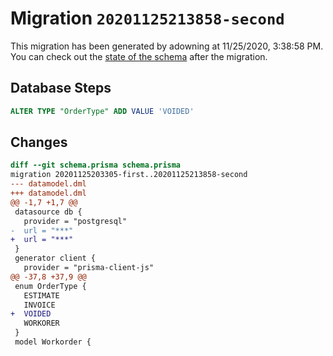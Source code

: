 # Migration `20201125213858-second`

This migration has been generated by adowning at 11/25/2020, 3:38:58 PM.
You can check out the [state of the schema](./schema.prisma) after the migration.

## Database Steps

```sql
ALTER TYPE "OrderType" ADD VALUE 'VOIDED'
```

## Changes

```diff
diff --git schema.prisma schema.prisma
migration 20201125203305-first..20201125213858-second
--- datamodel.dml
+++ datamodel.dml
@@ -1,7 +1,7 @@
 datasource db {
   provider = "postgresql"
-  url = "***"
+  url = "***"
 }
 generator client {
   provider = "prisma-client-js"
@@ -37,8 +37,9 @@
 enum OrderType {
   ESTIMATE
   INVOICE
+  VOIDED
   WORKORER
 }
 model Workorder {
```



